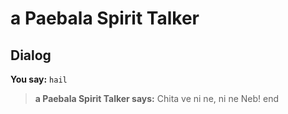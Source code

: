 # a Paebala Spirit Talker
## Dialog

**You say:** `hail`



>**a Paebala Spirit Talker says:** Chita ve ni ne, ni ne Neb!
end